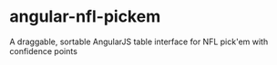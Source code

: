 # angular-nfl-pickem
A draggable, sortable AngularJS table interface for NFL pick'em with confidence points

